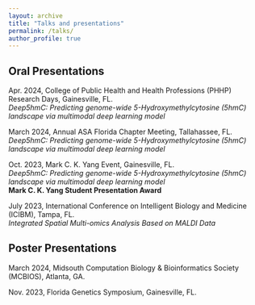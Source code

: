 ```yaml
---
layout: archive
title: "Talks and presentations"
permalink: /talks/
author_profile: true
---
```


Oral Presentations
------
Apr. 2024, College of Public Health and Health Professions (PHHP) Research Days, Gainesville, FL.<br>
*Deep5hmC: Predicting genome-wide 5-Hydroxymethylcytosine (5hmC) landscape via multimodal deep learning model* <br>

March 2024, Annual ASA Florida Chapter Meeting, Tallahassee, FL.<br>
*Deep5hmC: Predicting genome-wide 5-Hydroxymethylcytosine (5hmC) landscape via multimodal deep learning model* <br>

Oct. 2023, Mark C. K. Yang Event, Gainesville, FL.<br>
*Deep5hmC: Predicting genome-wide 5-Hydroxymethylcytosine (5hmC) landscape via multimodal deep learning model* <br>
**Mark C. K. Yang Student Presentation Award**

July 2023, International Conference on Intelligent Biology and Medicine (ICIBM), Tampa, FL.<br>
*Integrated Spatial Multi-omics Analysis Based on MALDI Data*

Poster Presentations
------
March 2024, Midsouth Computation Biology & Bioinformatics Society (MCBIOS), Atlanta, GA.<br>

Nov. 2023, Florida Genetics Symposium, Gainesville, FL.<br>


